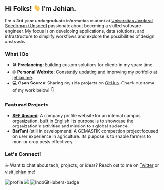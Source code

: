 ## Hi Folks! <img src="https://github.com/send0moka/send0moka/blob/8a9b4e961ff50da431e0dd49c27746fd02e81fcf/wave.gif?raw=true" width="22"> I'm Jehian.

I'm a 3rd-year undergraduate informatics student at [Universitas Jenderal Soedirman (Unsoed)](https://unsoed.ac.id) passionate about becoming a skilled software engineer. My focus is on developing applications, data solutions, and infrastructure to simplify workflows and explore the possibilities of design and code.

### What I Do
- 🛠️ **Freelancing**: Building custom solutions for clients in my spare time.
- 🌐 **Personal Website**: Constantly updating and improving my portfolio at [jehian.me](https://jehian.me).
- 💻 **Open Source**: Sharing my side projects on [GitHub](https://github.com/send0moka). Check out some of my work below! 👇

### Featured Projects
- [**SEF Unsoed**](https://sefunsoed.site]): A company profile website for an internal campus organization, built in English. Its purpose is to showcase the organization's activities and mission to a global audience.
- **BarTani** (still in development): A GEMASTIK competition project focused on user experience in agriculture. Its purpose is to enable farmers to monitor crop pests effectively.

### Let's Connect!
☕ Want to chat about tech, projects, or ideas? Reach out to me on [Twitter](https://twitter.com/sendomoka) or visit [jehian.me](https://jehian.me)!

![profile](https://pixel-profile.vercel.app/api/github-stats?username=send0moka&screen_effect=true)
![](https://komarev.com/ghpvc/?username=send0moka)
![IndoGitHubers-badge](https://indogithubers-badge.vercel.app/badge?username=send0moka&style=social)
